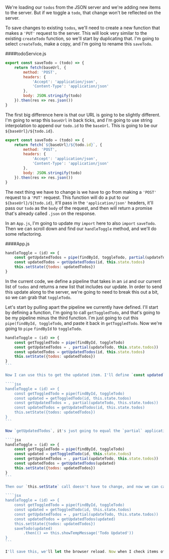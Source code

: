 We're loading our `todos` from the JSON server and we're adding new items to the server. But if we toggle a `todo`, that change won't be reflected on the server.

To save changes to existing `todos`, we'll need to create a new function that makes a `'PUT'` request to the server. This will look very similar to the existing `createTodo` function, so we'll start by duplicating that. I'm going to select `createTodo`, make a copy, and I'm going to rename this `saveTodo`.

####todoService.js
```jsx
export const saveTodo = (todo) => {
    return fetch(baseUrl, {
        method: 'POST',
        headers: {
            'Accept': 'application/json',
            'Content-Type': 'application/json'
        },
        body: JSON.stringify(todo)
    }).then(res => res.json())
}
```

The first big difference here is that our URL is going to be slightly different. I'm going to wrap this `baseUrl` in back ticks, and I'm going to use string interpolation to append our `todo.id` to the `baseUrl`. This is going to be our `${baseUrl}/${todo.id}`.

```jsx
export const saveTodo = (todo) => {
    return fetch(`${baseUrl}/${todo.id}`, {
        method: 'POST',
        headers: {
            'Accept': 'application/json',
            'Content-Type': 'application/json'
        },
        body: JSON.stringify(todo)
    }).then(res => res.json())
}
```

The next thing we have to change is we have to go from making a `'POST'` request to a `'PUT'` request. This function will do a put to our `${baseUrl}/${todo.id}`, it'll pass in the `'application/json'` headers, it'll pass our `todo` as the `body` of the request, and then will return a promise that's already called `.json` on the response.


In an `App.js`, I'm going to update my `import` here to also `import` `saveTodo`. Then we can scroll down and find our `handleToggle` method, and we'll do some refactoring.

####App.js
```jsx
handleToggle = (id) => {
    const getUpdatedTodos = pipe(findById, toggleTodo, partial(updateTodo, this.state.todos))
    const updatedTodos = getUpdatedTodos(id, this.state.todos)
    this.setState({todos: updatedTodos})
}
```

In the current code, we define a pipeline that takes in an `id` and our current list of `todos` and returns a new list that includes our update. In order to send this update along to the server, we're going to need to break this out a bit, so we can grab that `toggleTodo`.

Let's start by pulling apart the pipeline we currently have defined. I'll start by defining a function, I'm going to call `getToggledTodo`, and that's going to be my pipeline minus the third function. I'm just going to cut this `pipe(findById, toggleTodo`, and paste it back in `getToggledTodo`. Now we're going to `pipe` `findById` to `toggleTodo`.

````jsx
handleToggle = (id) => {
    const getToggledTodo = pipe(findById, toggleTodo)
    const getUpdatedTodos = , partial(updateTodo, this.state.todos))
    const updatedTodos = getUpdatedTodos(id, this.state.todos)
    this.setState({todos: updatedTodos})
}
```

Now I can use this to get the updated item. I'll define `const updated` and I'm going to set that to equal a call to `getToggledTodo`. I'm going to pass in my `id`, followed by `this.state.todos`.

````jsx
handleToggle = (id) => {
    const getToggledTodo = pipe(findById, toggleTodo)
    const updated = getToggledTodo(id, this.state.todos)
    const getUpdatedTodos = , partial(updateTodo, this.state.todos))
    const updatedTodos = getUpdatedTodos(id, this.state.todos)
    this.setState({todos: updatedTodos})
}
```

Now `getUpdatedTodos`, it's just going to equal the `partial` application of `updateTodo` with `this.state.todos`, which gives us a function that just needs an `updated` item. We'll pass `updated` into `updatedTodos`.

````jsx
handleToggle = (id) => {
    const getToggledTodo = pipe(findById, toggleTodo)
    const updated = getToggledTodo(id, this.state.todos)
    const getUpdatedTodos = , partial(updateTodo, this.state.todos))
    const updatedTodos = getUpdatedTodos(updated)
    this.setState({todos: updatedTodos})
}
```

Then our `this.setState` call doesn't have to change, and now we can call `saveTodo` with our `updated` item. Then we'll call `.then` to handle the response, and we'll just show a temporary error message using `this.showTempMessage` and we'll pass in `'Todo Updated'`.

````jsx
handleToggle = (id) => {
    const getToggledTodo = pipe(findById, toggleTodo)
    const updated = getToggledTodo(id, this.state.todos)
    const getUpdatedTodos = , partial(updateTodo, this.state.todos))
    const updatedTodos = getUpdatedTodos(updated)
    this.setState({todos: updatedTodos})
    saveTodo(updated)
        .then(() => this.showTempMessage('Todo Updated'))
}
```

I'll save this, we'll let the browser reload. Now when I check items off, we'll see that we get our `'Todo Updated'` message. If we open up `db.json`, we'll see that more of our items have been set to `"isComplete": true`.